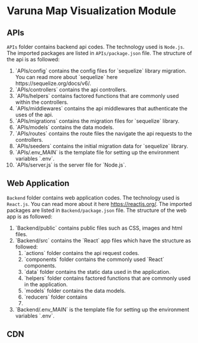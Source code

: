# Varuna Map Visualization Module


## APIs
`APIs` folder contains backend api codes. The technology used is `Node.js`. The imported packages are listed in `APIs/package.json` file. The structure of the api is as followed:
<ol>
  <li>`APIs/config` contains the config files for `sequelize` library migration. You can read more about `sequelize` here https://sequelize.org/docs/v6/.</li>
  <li>`APIs/controllers` contains the api controllers.</li>
  <li>`APIs/helpers` contains factored functions that are commonly used within the controllers.</li>
  <li>`APIs/middlewares` contains the api middlewares that authenticate the uses of the api.</li>
  <li>`APIs/migrations` contains the migration files for `sequelize` library.</li>
  <li>`APIs/models` contains the data models.</li>
  <li>`APIs/routes` contains the route files the navigate the api requests to the controllers.</li>
  <li>`APIs/seeders` contains the initial migration data for `sequelize` library.</li>
  <li>`APIs/.env_MAIN` is the template file for setting up the environment variables `.env`.</li>
  <li>`APIs/server.js` is the server file for `Node.js`.</li>
</ol>


## Web Application
`Backend` folder contains web application codes. The technology used is `React.js`. You can read more about it here https://reactjs.org/. The imported packages are listed in `Backend/package.json` file. The structure of the web app is as followed:
<ol>
  <li>`Backend/public` contains public files such as CSS, images and html files.</li>
  <li>`Backend/src` contains the `React` app files which have the structure as followed:
    <ol>
      <li>`actions` folder contains the api request codes.</li>
      <li>`components` folder contains the commonly used `React` components.</li>
      <li>`data` folder contains the static data used in the application.</li>
      <li>`helpers` folder contains factored functions that are commonly used in the application.</li>
      <li>`models` folder contains the data models.</li>
      <li>`reducers` folder contains </li>
      <li></li>
    </ol>
  </li>
  <li>`Backend/.env_MAIN` is the template file for setting up the environment variables `.env`.</li>
</ol>


## CDN
